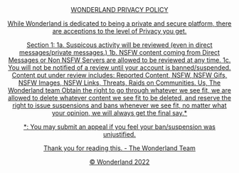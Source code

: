 <center><u>WONDERLAND PRIVACY POLICY<u><center>

While Wonderland is dedicated to being a private and secure platform, there are acceptions to the level of Privacy you get.

Section 1: 
    1a. Suspicous activity will be reviewed (even in direct messages/private messages.)
    1b. NSFW content coming from Direct Messages or Non NSFW Servers are allowed to be reviewed at any time.
    1c. You will not be notified of a review until your account is banned/suspended.
Content put under review includes:
    Reported Content, NSFW, NSFW Gifs, NSFW Images, NSFW Links, Threats, Raids on Communities.
Us, The Wonderland team Obtain the right to go through whatever we see fit, we are allowed to delete whatever content we see fit to be deleted, and reserve the right to issue suspensions and bans whenever we see fit, no matter what your opinion, we will always get the final say.*


*: You may submit an appeal if you feel your ban/suspension was unjustified.

Thank you for reading this. - The Wonderland Team



:copyright: Wonderland 2022
